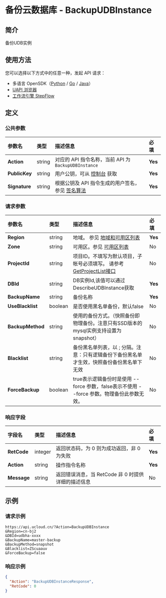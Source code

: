# 备份云数据库 - BackupUDBInstance

## 简介

备份UDB实例





## 使用方法

您可以选择以下方式中的任意一种，发起 API 请求：
- 多语言 OpenSDK（[Python](https://github.com/ucloud/ucloud-sdk-python3) / [Go](https://github.com/ucloud/ucloud-sdk-go) / [Java](https://github.com/ucloud/ucloud-sdk-java)）
- [UAPI 浏览器](https://console.ucloud.cn/uapi/detail?id=BackupUDBInstance)
- [工作流引擎 StepFlow](https://console.ucloud.cn/stepflow/manage/)

## 定义

### 公共参数

| 参数名 | 类型 | 描述信息 | 必填 |
|:---|:---|:---|:---|
| **Action**     | string  | 对应的 API 指令名称，当前 API 为 `BackupUDBInstance`                        | **Yes** |
| **PublicKey**  | string  | 用户公钥，可从 [控制台](https://console.ucloud.cn/uapi/apikey) 获取                                             | **Yes** |
| **Signature**  | string  | 根据公钥及 API 指令生成的用户签名，参见 [签名算法](api/summary/signature.md)  | **Yes** |

### 请求参数

| 参数名 | 类型 | 描述信息 | 必填 |
|:---|:---|:---|:---|
| **Region** | string | 地域。 参见 [地域和可用区列表](api/summary/regionlist) |**Yes**|
| **Zone** | string | 可用区。参见 [可用区列表](api/summary/regionlist) |No|
| **ProjectId** | string | 项目ID。不填写为默认项目，子帐号必须填写。 请参考[GetProjectList接口](api/summary/get_project_list) |No|
| **DBId** | string | DB实例Id,该值可以通过DescribeUDBInstance获取 |**Yes**|
| **BackupName** | string | 备份名称 |**Yes**|
| **UseBlacklist** | boolean | 是否使用黑名单备份，默认false |No|
| **BackupMethod** | string | 使用的备份方式。（快照备份即物理备份。注意只有SSD版本的mysql实例支持设置为snapshot） |No|
| **Blacklist** | string | 备份黑名单列表，以 ; 分隔。注意：只有逻辑备份下备份黑名单才生效，快照备份备份黑名单下无效 |No|
| **ForceBackup** | boolean | true表示逻辑备份时是使用 --force 参数，false表示不使用 --force 参数。物理备份此参数无效。 |No|

### 响应字段

| 字段名 | 类型 | 描述信息 | 必填 |
|:---|:---|:---|:---|
| **RetCode** | integer | 返回状态码，为 0 则为成功返回，非 0 为失败 |**Yes**|
| **Action** | string | 操作指令名称 |**Yes**|
| **Message** | string | 返回错误消息，当 RetCode 非 0 时提供详细的描述信息 |No|




## 示例

### 请求示例
    
```
https://api.ucloud.cn/?Action=BackupUDBInstance    
&Region=cn-bj2
&DBId=udbha-xxxx
&BackupName=master-backup
&BackupMethod=snapshot
&Blacklist=ZScuaauv
&ForceBackup=false
```

### 响应示例
    
```json
{
  "Action": "BackupUDBInstanceResponse",
  "RetCode": 0
}
```




